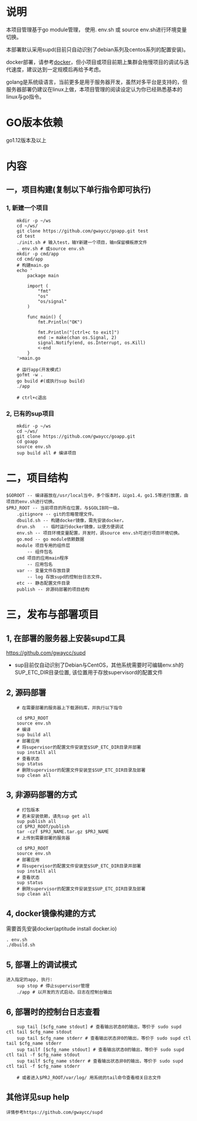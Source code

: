 
# 说明

本项目管理基于go module管理， 使用. env.sh 或 source env.sh进行环境变量切换。

本部署默认采用supd(目前只自动识别了debian系列及centos系列的配置安装)。

docker部署，请参考[docker](https://yeasy.gitbooks.io/docker_practice/content)，但小项目或项目前期上集群会拖慢项目的调试与迭代速度，建议达到一定规模后再给予考虑。

golang是系统级语言，当前更多是用于服务器开发，虽然对多平台是支持的，但服务器部署仍建议在linux上做，本项目管理的阅读设定认为你已经熟悉基本的linux与go指令。

# GO版本依赖
go1.12版本及以上

# 内容

## 一，项目构建(复制以下单行指令即可执行)

### 1, 新建一个项目
``` text
    mkdir -p ~/ws
    cd ~/ws/
    git clone https://github.com/gwaycc/goapp.git test
    cd test
    ./init.sh # 输入test，输Y新建一个项目，输n保留模板原文件
    . env.sh # 或source env.sh
    mkdir -p cmd/app
    cd cmd/app
    # 构建main.go
    echo '
        package main
        
        import (
        	"fmt"
        	"os"
        	"os/signal"
        )
        
        func main() {
        	fmt.Println("OK")
        
        	fmt.Println("[ctrl+c to exit]")
        	end := make(chan os.Signal, 2)
        	signal.Notify(end, os.Interrupt, os.Kill)
        	<-end
        }
    '>main.go

    # 运行app(开发模式)
    gofmt -w .
    go build #(或执行sup build)
    ./app

    # ctrl+c退出
```

### 2, 已有的sup项目
``` text
    mkdir -p ~/ws
    cd ~/ws/
    git clone https://github.com/gwaycc/goapp.git
    cd goapp
    source env.sh
    sup build all # 编译项目
```
    
# 二，项目结构
``` text
$GOROOT -- 编译器放在/usr/local当中，多个版本时，以go1.4，go1.5等进行放置，由项目的env.sh进行切换。
$PRJ_ROOT -- 当前项目的所在位置，与$GOLIB同一级。
    .gitignore -- git的忽略管理文件。
    dbuild.sh -- 构建docker镜像，需先安装docker。
    drun.sh   -- 临时运行docker镜像，以便方便调试
    env.sh -- 项目环境变量配置，开发时，调source env.sh可进行项目环境切换。
    go.mod -- go module依赖数据
    module 项目专用的组件层
        -- 组件包名
    cmd 项目的应用main程序
        -- 应用包名
    var -- 变量文件存放目录
        -- log 存放supd的控制台日志文件。
    etc -- 静态配置文件目录
    publish -- 非源码部署的项目结构
```

# 三，发布与部署项目
## 1, 在部署的服务器上安装supd工具

https://github.com/gwaycc/supd

* sup目前仅自动识别了Debian与CentOS，其他系统需要时可编辑env.sh的SUP_ETC_DIR目录位置, 该位置用于存放supervisord的配置文件

## 2, 源码部署
```text
    # 在需要部署的服务器上下载源码库，并执行以下指令
    
    cd $PRJ_ROOT
    source env.sh
    # 编译
    sup build all
    # 部署应用
    # 将supervisor的配置文件安装至$SUP_ETC_DIR目录并部署
    sup install all
    # 查看状态
    sup status
    # 删除supervisor的配置文件安装至$SUP_ETC_DIR目录及部署
    sup clean all
```

## 3, 非源码部署的方式
```text
    # 打包版本
    # 若未安装依赖，请先sup get all
    sup publish all
    cd $PRJ_ROOT/publish
    tar -czf $PRJ_NAME.tar.gz $PRJ_NAME
    # 上传到需要部署的服务器

    cd $PRJ_ROOT
    source env.sh
    # 部署应用
    # 将supervisor的配置文件安装至$SUP_ETC_DIR目录并部署
    sup install all
    # 查看状态
    sup status
    # 删除supervisor的配置文件安装至$SUP_ETC_DIR目录及部署
    sup clean all
```

## 4, docker镜像构建的方式
需要首先安装docker(aptitude install docker.io)
```text
. env.sh
./dbuild.sh
```

## 5, 部署上的调试模式
```text
进入指定的app, 执行:
    sup stop # 停止supervisor管理
    ./app # 以开发的方式启动，日志在控制台输出
```

## 6, 部署时的控制台日志查看
```text
    sup tail [$cfg_name stdout] # 查看输出状态0的输出，等价于 sudo supd ctl tail $cfg_name stdout
    sup tail $cfg_name stderr # 查看输出状态非0的输出，等价于 sudo supd ctl tail $cfg_name stderr
    sup tailf [$cfg_name stdout] # 查看输出状态0的输出，等价于 sudo supd ctl tail -f $cfg_name stdout
    sup tailf $cfg_name stderr # 查看输出状态非0的输出，等价于 sudo supd ctl tail -f $cfg_name stderr

    # 或者进入$PRJ_ROOT/var/log/ 用系统的tail命令查看相关日志文件
```


## 其他详见sup help
```text
详情参考https://github.com/gwaycc/supd
```

